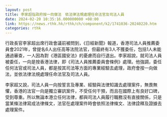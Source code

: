 ```yaml
---
layout: post
title: 李家超指政府按一向做法　依法律法規處理任命法官及司法人員
date: 2024-02-20 10:35:16.000000000 +08:00
link: https://news.rthk.hk/rthk/ch/component/k2/1741036-20240220.htm
categories: rthk
---
```


行政長官李家超出席行政會議前被問到，《日經新聞》報道，香港司法人員推薦委員會2021年，曾提名6人出任高等法院法官，但最終有3人不獲委任，包括1人未能通過審查，一人因為對《港區國安法》的憂慮而自行退出。李家超說，就司法人員被委任，一向是按香港法律，即《司法人員推薦委員會條例》處理。他強調，委任任何法官或司法人員，都是按其司法等方面的專業經驗去處理，政府會按一向做法，並依法律法規處理任命法官及司法人員。

李家超又說，司法人員一向按誓言及專業、經驗與法律知識去處理案件，無畏無懼，香港的法官一向是獨立審訊案件，不受任何干預，而且在國際上有良好口碑，受到尊重。所以無論本港立任何法律，都與司法人員履行職務沒有直接關係，只是當某條法律寫成法律條文，法官在處理案件時會依照法律條文、法律詮釋及證據去處理案件。
